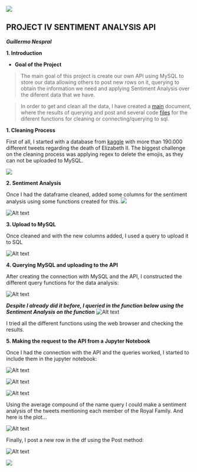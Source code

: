 ![](https://github.com/GuilleNes/project-IV-sentiment-analysis-api/blob/main/data/Portada.png)


 ## PROJECT IV SENTIMENT ANALYSIS API
***Guillermo Nespral***


**1. Introduction**

- **Goal of the Project**

> The main goal of this project is create our own API using MySQL to store our data allowing others to post new rows on it, querying to obtain the information we need and applying Sentiment Analysis over the diferent data that we have.


>In order to get and clean all the data, I have created a [main](https://github.com/GuilleNes/project-IV-sentiment-analysis-api/blob/main/main.ipynb) document, where the results of querying and post and several code [files](https://github.com/GuilleNes/project-IV-sentiment-analysis-api/tree/main/src) for the diferent functions for cleaning or connecting/querying to sql.


**1. Cleaning Process**

First of all, I started with a database from [kaggle](https://www.kaggle.com/) with more than 190.000 different tweets regarding the death of Elizabeth II.  The biggest challenge on the cleaning process was applying regex to delete the emojis, as they can not be uploaded to MySQL.



![](https://github.com/GuilleNes/project-IV-sentiment-analysis-api/blob/main/data/Regex.jpg)


**2. Sentiment Analysis**

Once I had the dataframe cleaned, added some columns for the sentiment analysis using some functions created for this.
![](https://github.com/GuilleNes/project-IV-sentiment-analysis-api/blob/main/data/Sentiment_analysis.jpg)

![Alt text](https://github.com/GuilleNes/project-IV-sentiment-analysis-api/blob/main/data/Sentiment_df.jpg)

**3. Upload to MySQL**

Once cleaned and with the new columns added, I used a query to upload it to SQL

![Alt text](https://github.com/GuilleNes/project-IV-sentiment-analysis-api/blob/main/data/Mysql_query.jpg)


**4. Querying MySQL and uploading to the API**

After creating the connection with MySQL and the API, I constructed the different query functions for the data analysis:

![Alt text](https://github.com/GuilleNes/project-IV-sentiment-analysis-api/blob/main/data/Querying_functions.jpg)

*****Despite I already did it before, I queried in the function below using the Sentiment Analysis on the function*****
![Alt text](https://github.com/GuilleNes/project-IV-sentiment-analysis-api/blob/main/data/API_functions.jpg)

I tried all the different functions using the web browser and checking the results.

**5. Making the request to the API from a Jupyter Notebook**

Once I had the connection with the API and the queries worked, I started to include them in the jupyter notebook:


![Alt text](https://github.com/GuilleNes/project-IV-sentiment-analysis-api/blob/main/data/Jupyter_query_1.jpg)


![Alt text](https://github.com/GuilleNes/project-IV-sentiment-analysis-api/blob/main/data/Jupyter_query_2.jpg)


![Alt text](https://github.com/GuilleNes/project-IV-sentiment-analysis-api/blob/main/data/Jupyter_query_3.jpg)


Using the average compound of the name query I could make a sentiment analysis of the tweets mentioning each member of the Royal Family. And here is the plot... 

![Alt text](https://github.com/GuilleNes/project-IV-sentiment-analysis-api/blob/main/data/Jupyter_query_5.jpg)


Finally, I post a new row in the df using the Post method:

![Alt text](https://github.com/GuilleNes/project-IV-sentiment-analysis-api/blob/main/data/Jupyter_query_4.jpg)


![](https://user-images.githubusercontent.com/112824189/201768507-33d4929b-f60d-4850-a4c1-96098ac0a8f8.gif)





  



